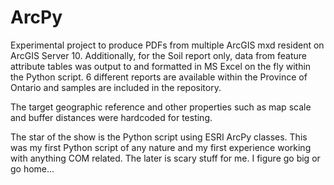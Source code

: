 ArcPy
=====

Experimental project to produce PDFs from multiple ArcGIS mxd resident on ArcGIS Server 10. Additionally, for the Soil report only, data from feature attribute tables was output to and formatted in MS Excel on the fly within the Python script. 6 different reports are available within the Province of Ontario and samples are included in the repository.

The target geographic reference and other properties such as map scale and buffer distances were hardcoded for testing.

The star of the show is the Python script using ESRI ArcPy classes. This was my first Python script of any nature and my first experience working with anything COM related. The later is scary stuff for me. I figure go big or go home...
